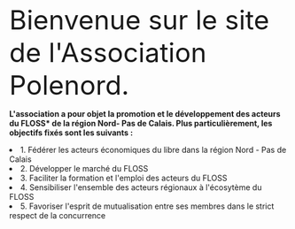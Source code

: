 <font size=30%>Bienvenue sur le site de l'Association Polenord.</font>
<p></p>
<b>L'association a pour objet la promotion et le développement des acteurs du FLOSS* de la région Nord- Pas de Calais.
Plus particulièrement, les objectifs fixés sont les suivants :</b>
<p></p>
<li>1. Fédérer les acteurs économiques du libre dans la région Nord - Pas de Calais</li>
<li>2. Développer le marché du FLOSS</li>
<li>3. Faciliter la formation et l'emploi des acteurs du FLOSS</li>
<li>4. Sensibiliser l'ensemble des acteurs régionaux à l'écosytème du FLOSS</li>
<li>5. Favoriser l'esprit de mutualisation entre ses membres dans le strict respect de la
    concurrence</li>
